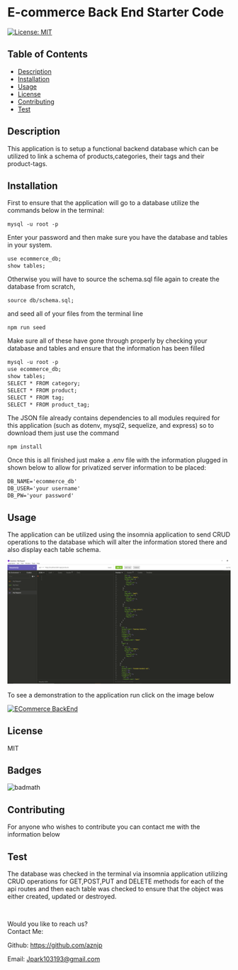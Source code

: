 # E-commerce Back End Starter Code

[![License: MIT](https://img.shields.io/badge/License-MIT-yellow.svg)](https://opensource.org/licenses/MIT)

## Table of Contents

* [Description](#Description)
* [Installation](#Installation)
* [Usage](#Usage)
* [License](#License)
* [Contributing](#Contributing)
* [Test](#Test)

## Description
This application is to setup a functional backend database which can be utilized to link a schema of products,categories, their tags and their product-tags. 

## Installation
First to ensure that the application will go to a database utilize the commands below in the terminal:

    mysql -u root -p

Enter your password and then make sure you have the database and tables in your system.

    use ecommerce_db;
    show tables;

Otherwise you will have to source the schema.sql file again to create the database from scratch,

    source db/schema.sql;

and seed all of your files from the terminal line

    npm run seed

Make sure all of these have gone through properly by checking your database and tables and ensure that the information has been filled

    mysql -u root -p
    use ecommerce_db;
    show tables;
    SELECT * FROM category;
    SELECT * FROM product; 
    SELECT * FROM tag; 
    SELECT * FROM product_tag;
    
The JSON file already contains dependencies to all modules required for this application (such as dotenv, mysql2, sequelize, and express) so to download them just use the command

    npm install

Once this is all finished just make a .env file with the information plugged in shown below to allow for privatized server information to be placed:

    DB_NAME='ecommerce_db'
    DB_USER='your username'
    DB_PW='your password'

## Usage
The application can be utilized using the insomnia application to send CRUD operations to the database which will alter the information stored there and also display each table schema.

![ECommerce BackEnd](./assets/images/screenshot1.PNG)

To see a demonstration to the application run click on the image below

[![ECommerce BackEnd](http://img.youtube.com/vi/jCYn_GqvwLg/0.jpg)](http://www.youtube.com/watch?v=jCYn_GqvwLg "https://miro.medium.com/max/1200/1*Oe7xavCj5qCBzwTbLDbPTg.jpeg")

## License
MIT  

## Badges
![badmath](https://img.shields.io/github/languages/top/nielsenjared/badmath)

## Contributing
For anyone who wishes to contribute you can contact me with the information below

## Test
The database was checked in the terminal via insomnia application utilizing CRUD operations for GET,POST,PUT and DELETE methods for each of the api routes and then each table was checked to ensure that the object was either created, updated or destroyed.

</br>
    
Would you like to reach us?
</br>
Contact Me:

Github: https://github.com/aznjp

Email: Jpark103193@gmail.com